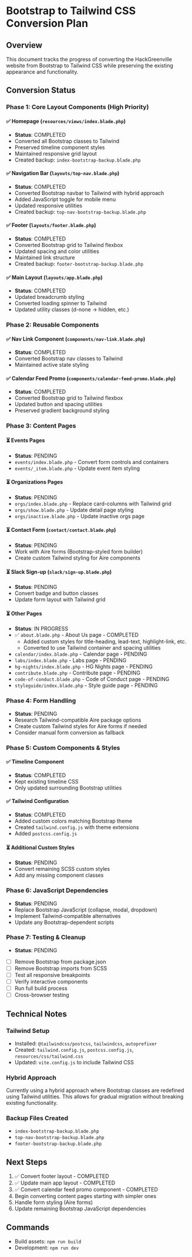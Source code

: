 # Bootstrap to Tailwind CSS Conversion Plan

## Overview
This document tracks the progress of converting the HackGreenville website from Bootstrap to Tailwind CSS while preserving the existing appearance and functionality.

## Conversion Status

### Phase 1: Core Layout Components (High Priority)

#### ✅ Homepage (`resources/views/index.blade.php`)
- **Status**: COMPLETED
- Converted all Bootstrap classes to Tailwind
- Preserved timeline component styles
- Maintained responsive grid layout
- Created backup: `index-bootstrap-backup.blade.php`

#### ✅ Navigation Bar (`layouts/top-nav.blade.php`)
- **Status**: COMPLETED
- Converted Bootstrap navbar to Tailwind with hybrid approach
- Added JavaScript toggle for mobile menu
- Updated responsive utilities
- Created backup: `top-nav-bootstrap-backup.blade.php`

#### ✅ Footer (`layouts/footer.blade.php`)
- **Status**: COMPLETED
- Converted Bootstrap grid to Tailwind flexbox
- Updated spacing and color utilities
- Maintained link structure
- Created backup: `footer-bootstrap-backup.blade.php`

#### ✅ Main Layout (`layouts/app.blade.php`)
- **Status**: COMPLETED
- Updated breadcrumb styling
- Converted loading spinner to Tailwind
- Updated utility classes (d-none → hidden, etc.)

### Phase 2: Reusable Components

#### ✅ Nav Link Component (`components/nav-link.blade.php`)
- **Status**: COMPLETED
- Converted Bootstrap nav classes to Tailwind
- Maintained active state styling

#### ✅ Calendar Feed Promo (`components/calendar-feed-promo.blade.php`)
- **Status**: COMPLETED
- Converted Bootstrap grid to Tailwind flexbox
- Updated button and spacing utilities
- Preserved gradient background styling

### Phase 3: Content Pages

#### ⏳ Events Pages
- **Status**: PENDING
- `events/index.blade.php` - Convert form controls and containers
- `events/_item.blade.php` - Update event item styling

#### ⏳ Organizations Pages
- **Status**: PENDING
- `orgs/index.blade.php` - Replace card-columns with Tailwind grid
- `orgs/show.blade.php` - Update detail page styling
- `orgs/inactive.blade.php` - Update inactive orgs page

#### ⏳ Contact Form (`contact/contact.blade.php`)
- **Status**: PENDING
- Work with Aire forms (Bootstrap-styled form builder)
- Create custom Tailwind styling for Aire components

#### ⏳ Slack Sign-up (`slack/sign-up.blade.php`)
- **Status**: PENDING
- Convert badge and button classes
- Update form layout with Tailwind grid

#### ⏳ Other Pages
- **Status**: IN PROGRESS
- ✅ `about.blade.php` - About Us page - COMPLETED
  - Added custom styles for title-heading, lead-text, highlight-link, etc.
  - Converted to use Tailwind container and spacing utilities
- `calendar/index.blade.php` - Calendar page - PENDING
- `labs/index.blade.php` - Labs page - PENDING
- `hg-nights/index.blade.php` - HG Nights page - PENDING
- `contribute.blade.php` - Contribute page - PENDING
- `code-of-conduct.blade.php` - Code of Conduct page - PENDING
- `styleguide/index.blade.php` - Style guide page - PENDING

### Phase 4: Form Handling
- **Status**: PENDING
- Research Tailwind-compatible Aire package options
- Create custom Tailwind styles for Aire forms if needed
- Consider manual form conversion as fallback

### Phase 5: Custom Components & Styles

#### ✅ Timeline Component
- **Status**: COMPLETED
- Kept existing timeline CSS
- Only updated surrounding Bootstrap utilities

#### ✅ Tailwind Configuration
- **Status**: COMPLETED
- Added custom colors matching Bootstrap theme
- Created `tailwind.config.js` with theme extensions
- Added `postcss.config.js`

#### ⏳ Additional Custom Styles
- **Status**: PENDING
- Convert remaining SCSS custom styles
- Add any missing component classes

### Phase 6: JavaScript Dependencies
- **Status**: PENDING
- Replace Bootstrap JavaScript (collapse, modal, dropdown)
- Implement Tailwind-compatible alternatives
- Update any Bootstrap-dependent scripts

### Phase 7: Testing & Cleanup
- **Status**: PENDING
- [ ] Remove Bootstrap from package.json
- [ ] Remove Bootstrap imports from SCSS
- [ ] Test all responsive breakpoints
- [ ] Verify interactive components
- [ ] Run full build process
- [ ] Cross-browser testing

## Technical Notes

### Tailwind Setup
- Installed: `@tailwindcss/postcss`, `tailwindcss`, `autoprefixer`
- Created: `tailwind.config.js`, `postcss.config.js`, `resources/css/tailwind.css`
- Updated: `vite.config.js` to include Tailwind CSS

### Hybrid Approach
Currently using a hybrid approach where Bootstrap classes are redefined using Tailwind utilities. This allows for gradual migration without breaking existing functionality.

### Backup Files Created
- `index-bootstrap-backup.blade.php`
- `top-nav-bootstrap-backup.blade.php`
- `footer-bootstrap-backup.blade.php`

## Next Steps
1. ✅ Convert footer layout - COMPLETED
2. ✅ Update main app layout - COMPLETED  
3. ✅ Convert calendar feed promo component - COMPLETED
4. Begin converting content pages starting with simpler ones
5. Handle form styling (Aire forms)
6. Update remaining Bootstrap JavaScript dependencies

## Commands
- Build assets: `npm run build`
- Development: `npm run dev`